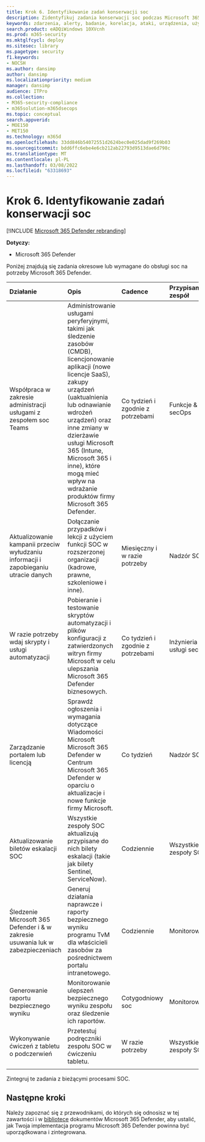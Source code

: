 ```yaml
---
title: Krok 6. Identyfikowanie zadań konserwacji soc
description: Zidentyfikuj zadania konserwacji soc podczas Microsoft 365 Defender z operacjami zabezpieczeń.
keywords: zdarzenia, alerty, badanie, korelacja, ataki, urządzenia, użytkownicy, tożsamości, tożsamość, skrzynka pocztowa, poczta e-mail, 365, microsoft, m365, reagowanie na incydenty, cyberataki, zabezpieczenia, operacje zabezpieczeń, soc
search.product: eADQiWindows 10XVcnh
ms.prod: m365-security
ms.mktglfcycl: deploy
ms.sitesec: library
ms.pagetype: security
f1.keywords:
- NOCSH
ms.author: dansimp
author: dansimp
ms.localizationpriority: medium
manager: dansimp
audience: ITPro
ms.collection:
- M365-security-compliance
- m365solution-m365dsecops
ms.topic: conceptual
search.appverid:
- MOE150
- MET150
ms.technology: m365d
ms.openlocfilehash: 33dd846b54072551d2624bec0e025dad9f269b03
ms.sourcegitcommit: bdd6ffc6ebe4e6cb212ab22793d9513dae6d798c
ms.translationtype: MT
ms.contentlocale: pl-PL
ms.lasthandoff: 03/08/2022
ms.locfileid: "63318693"
---
```

# <a name="step-6-identify-soc-maintenance-tasks"></a>Krok 6. Identyfikowanie zadań konserwacji soc

[!INCLUDE [Microsoft 365 Defender rebranding](../includes/microsoft-defender.md)]

**Dotyczy:**
- Microsoft 365 Defender

Poniżej znajdują się zadania okresowe lub wymagane do obsługi soc na potrzeby Microsoft 365 Defender.

| Działanie  | Opis | Cadence | Przypisany zespół |
|:-------|:-----|:-------|:-------|
| Współpraca w zakresie administracji usługami z zespołem soc Teams   | Administrowanie usługami peryferyjnymi, takimi jak śledzenie zasobów (CMDB), licencjonowanie aplikacji (nowe licencje SaaS), zakupy urządzeń (uaktualnienia lub odnawianie wdrożeń urządzeń) oraz inne zmiany w dzierżawie usługi Microsoft 365 (Intune, Microsoft 365 i inne), które mogą mieć wpływ na wdrażanie produktów firmy Microsoft 365 Defender. | Co tydzień i zgodnie z potrzebami   | Funkcje & secOps | 
| Aktualizowanie kampanii przeciw wyłudzaniu informacji i zapobieganiu utracie danych | Dołączanie przypadków i lekcji z użyciem funkcji SOC w rozszerzonej organizacji (kadrowe, prawne, szkoleniowe i inne).  | Miesięczny i w razie potrzeby | Nadzór SOC |
| W razie potrzeby wdaj skrypty i usługi automatyzacji | Pobieranie i testowanie skryptów automatyzacji i plików konfiguracji z zatwierdzonych witryn firmy Microsoft w celu ulepszania Microsoft 365 Defender biznesowych. | Co tydzień i zgodnie z potrzebami | Inżynieria i usługi secOps | 
| Zarządzanie portalem lub licencją | Sprawdź ogłoszenia i wymagania dotyczące Wiadomości Microsoft Microsoft 365 Defender w Centrum Microsoft 365 Defender w oparciu o aktualizacje i nowe funkcje firmy Microsoft. | Co tydzień | Nadzór SOC| 
| Aktualizowanie biletów eskalacji SOC | Wszystkie zespoły SOC aktualizują przypisane do nich bilety eskalacji (takie jak bilety Sentinel, ServiceNow). | Codziennie | Wszystkie zespoły SOC | 
| Śledzenie Microsoft 365 Defender i & w zakresie usuwania luk w zabezpieczeniach | Generuj działania naprawcze i raporty bezpiecznego wyniku programu TvM dla właścicieli zasobów za pośrednictwem portalu intranetowego. | Codziennie | Monitorowanie | 
| Generowanie raportu bezpiecznego wyniku | Monitorowanie ulepszeń bezpiecznego wyniku zespołu oraz śledzenie ich raportów. | Cotygodniowy soc | Monitorowanie | 
| Wykonywanie ćwiczeń z tabletu o podczerwień | Przetestuj podręczniki zespołu SOC w ćwiczeniu tabletu. | W razie potrzeby | Wszystkie zespoły SOC | 
|||||

Zintegruj te zadania z bieżącymi procesami SOC.

## <a name="next-steps"></a>Następne kroki

Należy zapoznać się z przewodnikami, do których się odnosisz w tej zawartości i w [bibliotece](/microsoft-365/security/defender) dokumentów Microsoft 365 Defender, aby ustalić, jak Twoja implementacja programu Microsoft 365 Defender powinna być uporządkowana i zintegrowana.
